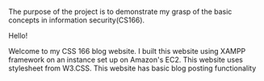 The purpose of the project is to demonstrate my grasp of the basic concepts in information security(CS166).

Hello! 

Welcome to my CSS 166 blog website. I built this website using XAMPP framework on an instance set up on Amazon's EC2.  This website uses stylesheet from W3.CSS.  This website has basic blog posting functionality 
